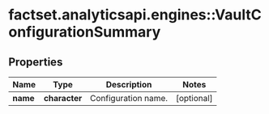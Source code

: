 # factset.analyticsapi.engines::VaultConfigurationSummary

## Properties
Name | Type | Description | Notes
------------ | ------------- | ------------- | -------------
**name** | **character** | Configuration name. | [optional] 



